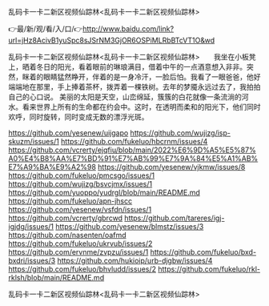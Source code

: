 乱码卡一卡二新区视频仙踪林<乱码卡一卡二新区视频仙踪林>

👉最/新/观/看/入/口/👉http://www.baidu.com/link?url=jHz8AcivB1yuSpc8sJSrNM3GjOR6OSPiMLRbBTcVT1O&wd

乱码卡一卡二新区视频仙踪林<乱码卡一卡二新区视频仙踪林>　　我坐在小板凳上，晒着冬日的阳光，看着眼前的琳琅满目，借着中午的一点酒意想入非非。突然，眯着的眼睛猛然睁开，伴着的是一身冷汗，一脸后怕。我看了一眼爸爸，他好端端地在那里，手上捧着茶杯，拨弄着一棵铁树。去年的梦魇永远过去了，我拍拍自己的心口说。
美丽的太阳是天空，山峦绵延，簇簇的白花就像一条流淌的河水。看来世界上所有的生命都在约会中。这时，在透明而柔和的阳光下，他们同时欢呼，同时旋转，同时变成无数的漂浮光斑。


https://github.com/yesenew/uijgapo
https://github.com/wujizg/isp-skuzm/issues/1
https://github.com/fukeluo/hbcrnm/issues/4
https://github.com/vcrerty/ejqfiu/blob/main/2022%E6%9D%A5%E5%87%A0%E4%B8%AA%E7%BD%91%E7%AB%99%E7%9A%84%E5%A1%AB%E7%A9%BA%E9%A2%98
https://github.com/yesenew/vjkmw/issues/8
https://github.com/fukeluo/pmcsgo/issues/1
https://github.com/wujizg/bsvcjmx/issues/1
https://github.com/yuoppo/yudrgl/blob/main/README.md
https://github.com/fukeluo/apn-jhscc
https://github.com/yesenew/vsfdn/issues/1
https://github.com/vcrerty/gbrcwd
https://github.com/tareres/igj-igjdg/issues/1
https://github.com/yesenew/blmstz/issues/3
https://github.com/nasenten/oafmd
https://github.com/fukeluo/ukrvub/issues/2
https://github.com/ervnme/zvpzu/issues/1
https://github.com/fukeluo/bxd-bxdri/issues/3
https://github.com/hukioip/urb-djgbw/issues/4
https://github.com/fukeluo/bhvludd/issues/2
https://github.com/fukeluo/rkl-rklsh/blob/main/README.md

乱码卡一卡二新区视频仙踪林&lt;乱码卡一卡二新区视频仙踪林>
